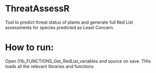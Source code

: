 # ThreatAssessR
Tool to predict threat status of plants and generate full Red List assessments for species predicted as Least Concern.

# How to run:

Open 01b_FUNCTIONS_Get_RedList_variables and source on save. THis loads all the relevant libraries and functions
